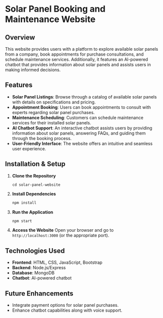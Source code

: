 # Solar Panel Booking and Maintenance Website

## Overview
This website provides users with a platform to explore available solar panels from a company, book appointments for purchase consultations, and schedule maintenance services. Additionally, it features an AI-powered chatbot that provides information about solar panels and assists users in making informed decisions.

## Features
- **Solar Panel Listings**: Browse through a catalog of available solar panels with details on specifications and pricing.
- **Appointment Booking**: Users can book appointments to consult with experts regarding solar panel purchases.
- **Maintenance Scheduling**: Customers can schedule maintenance services for their installed solar panels.
- **AI Chatbot Support**: An interactive chatbot assists users by providing information about solar panels, answering FAQs, and guiding them through the booking process.
- **User-Friendly Interface**: The website offers an intuitive and seamless user experience.

## Installation & Setup
1. **Clone the Repository**
   ```
   cd solar-panel-website
   ```
2. **Install Dependencies**
   ```sh
   npm install 
   ```
3. **Run the Application**
   ```sh
   npm start
   ```
4. **Access the Website**
   Open your browser and go to `http://localhost:3000` (or the appropriate port).

## Technologies Used
- **Frontend**: HTML, CSS, JavaScript, Bootstrap
- **Backend**: Node.js/Express
- **Database**: MongoDB
- **Chatbot**: AI-powered chatbot

## Future Enhancements
- Integrate payment options for solar panel purchases.
- Enhance chatbot capabilities along with voice support.
